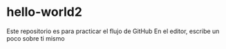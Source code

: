 # hello-world2
Este repositorio es para practicar el flujo de GitHub
En el editor, escribe un poco sobre ti mismo
